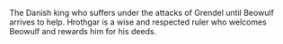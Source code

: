  The Danish king who suffers under the attacks of Grendel until Beowulf arrives to help. Hrothgar is a wise and respected ruler who welcomes Beowulf and rewards him for his deeds.